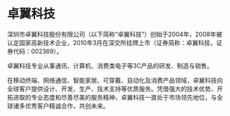 # 卓翼科技

深圳市卓翼科技股份有限公司（以下简称“卓翼科技”）创始于2004年，2008年被认定国家高新技术企业，2010年3月在深交所挂牌上市（证券简称：卓翼科技，证券代码：002369）。

卓翼科技专业从事通讯、计算机、消费类电子等3C产品的研发、制造与销售。

在移动终端、网络通信、智能家居、可穿戴、自动化及消费产品领域，卓翼科技向全球客户提供设计、开发、生产、技术支持等优质服务。凭借强大的技术优势、开拓进取的专业态度和尽善尽美的服务精神，卓翼科技一直处于市场领先地位，与全球诸多优秀客户精诚合作，共创未来。
